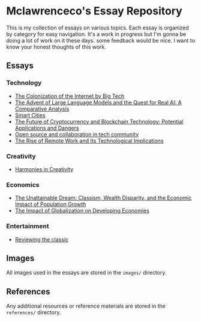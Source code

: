# Mclawrenceco's Essay Repository

This is my collection of essays on various topics. Each essay is organized by category for easy navigation. It's a work in progress but I'm gonna be doing a lot of work on it these days. some feedback would be nice. I want to know your honest thoughts of this work.

## Essays

### Technology
- [The Colonization of the Internet by Big Tech](essays/technology/2024-05-19-internet-colonization-by-big-tech.md)
- [The Advent of Large Language Models and the Quest for Real AI: A Comparative Analysis](https://github.com/Mclawrenceco/Journals-files/blob/398e877f8e1cb03017a756542965887ce88da321/essays/technology/The%20Future%20of%20Cryptocurrency%20and%20Blockchain%20Technology%3A%20Potential%20Applications%20and%20Dangers.md)
- [Smart Cities](https://github.com/Mclawrenceco/Journals-files/blob/main/essays/technology/Smart%20Cities.md)
- [The Future of Cryptocurrency and Blockchain Technology: Potential Applications and Dangers](https://github.com/Mclawrenceco/Journals-files/blob/main/essays/technology/The%20Future%20of%20Cryptocurrency%20and%20Blockchain%20Technology%3A%20Potential%20Applications%20and%20Dangers.md)
- [Open source and collaboration  in tech community](https://github.com/Mclawrenceco/Journals-files/blob/main/essays/technology/Open%20source%20and%20collaboration%20%20in%20tech%20community.md)
- [The Rise of Remote Work and Its Technological Implications](https://github.com/Mclawrenceco/Journals-files/blob/main/essays/technology/Remotework.md)
### Creativity
- [Harmonies in Creativity](https://github.com/Mclawrenceco/Journals-files/blob/main/essays/creativity/Harmonies%20in%20Creativity.md)
### Economics
- [The Unattainable Dream: Classism, Wealth Disparity, and the Economic Impact of Population Growth](https://github.com/Mclawrenceco/Journals-files/blob/main/essays/Economics/classism.md)
-  [The Impact of Globalization on Developing Economies](https://github.com/Mclawrenceco/Journals-files/blob/main/essays/Economics/The%20Impact%20of%20Globalization%20on%20Developing%20Economies.md)

### Entertainment
- [Reviewing the classic](https://github.com/Mclawrenceco/Journals-files/blob/main/essays/entertainment/Reviewing%20the%20classic.md)

## Images
All images used in the essays are stored in the `images/` directory.

## References
Any additional resources or reference materials are stored in the `references/` directory.
